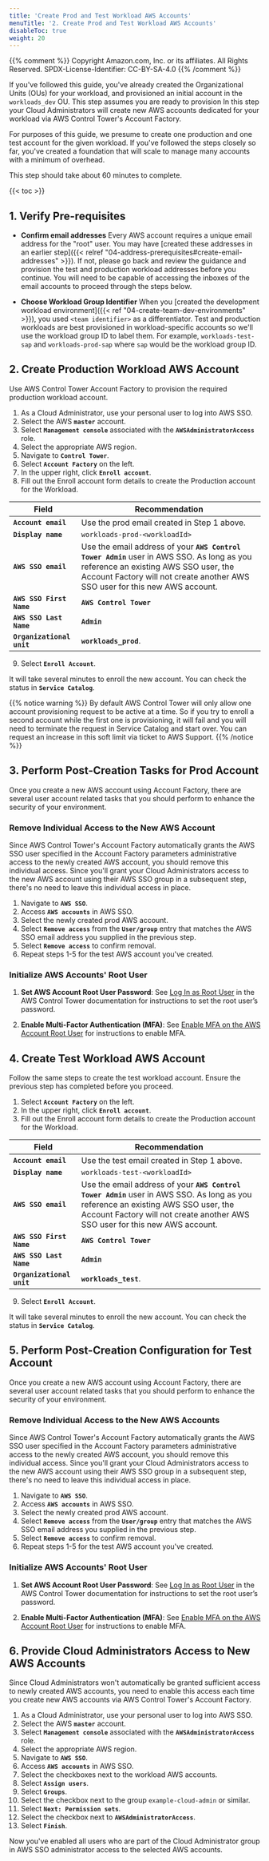 ```yaml
---
title: 'Create Prod and Test Workload AWS Accounts'
menuTitle: '2. Create Prod and Test Workload AWS Accounts'
disableToc: true
weight: 20
---
```


{{% comment %}}
Copyright Amazon.com, Inc. or its affiliates. All Rights Reserved.
SPDX-License-Identifier: CC-BY-SA-4.0
{{% /comment %}}

If you've followed this guide, you've already created the Organizational Units (OUs) for your workload, and provisioned an initial account in the `workloads_dev` OU.  This step assumes you are ready to provision In this step your Cloud Administrators will create new AWS accounts dedicated for your workload via AWS Control Tower's Account Factory.  

For purposes of this guide, we presume to create one production and one test account for the given workload.  If you've followed the steps closely so far, you've created a foundation that will scale to manage many accounts with a minimum of overhead.  

This step should take about 60 minutes to complete.

{{< toc >}}

## 1. Verify Pre-requisites
- **Confirm email addresses** Every AWS account requires a unique email address for the "root" user.  You may have [created these addresses in an earlier step]({{< relref "04-address-prerequisites#create-email-addresses" >}}).  If not, please go back and review the guidance and provision the test and production workload addresses before you continue.  You will need to be capable of accessing the inboxes of the email accounts to proceed through the steps below.

- **Choose Workload Group Identifier** When you [created the development workload environment]({{< ref "04-create-team-dev-environments" >}}), you used `<team identifier>` as a differentiator.  Test and production workloads are best provisioned in workload-specific accounts so we'll use the workload group ID to label them.  For example, `workloads-test-sap` and `workloads-prod-sap` where `sap` would be the workload group ID.

## 2. Create Production Workload AWS Account
Use AWS Control Tower Account Factory to provision the required production workload account.

1. As a Cloud Administrator, use your personal user to log into AWS SSO.
2. Select the AWS **`master`** account.
3. Select **`Management console`** associated with the **`AWSAdministratorAccess`** role.
4. Select the appropriate AWS region.
5. Navigate to **`Control Tower`**.
6. Select **`Account Factory`** on the left.
7. In the upper right, click **`Enroll account`**.
8. Fill out the Enroll account form details to create the Production account for the Workload.

|Field|Recommendation|
|-----|---------------|
|**`Account email`**|Use the prod email created in Step 1 above.|
|**`Display name`**|`workloads-prod-<workloadId>`
|**`AWS SSO email`**|Use the email address of your **`AWS Control Tower Admin`** user in AWS SSO.  As long as you reference an existing AWS SSO user, the Account Factory will not create another AWS SSO user for this new AWS account.|
|**`AWS SSO First Name`**|**`AWS Control Tower`**|
|**`AWS SSO Last Name`**|**`Admin`**|
|**`Organizational unit`**|**`workloads_prod`**.|

9. Select **`Enroll Account`**.

It will take several minutes to enroll the new account. You can check the status in **`Service Catalog`**.


{{% notice warning %}}
By default AWS Control Tower will only allow one account provisioning request to be active at a time.  So if you try to enroll a second account while the first one is provisioning, it will fail and you will need to terminate the request in Service Catalog and start over.  You can request an increase in this soft limit via ticket to AWS Support.
{{% /notice %}}

## 3. Perform Post-Creation Tasks for Prod Account

Once you create a new AWS account using Account Factory, there are several user account related tasks that you should perform to enhance the security of your environment.

### Remove Individual Access to the New AWS Account

Since AWS Control Tower's Account Factory automatically grants the AWS SSO user specified in the Account Factory parameters administrative access to the newly created AWS account, you should remove this individual access.  Since you'll grant your Cloud Administrators access to the new AWS account using their AWS SSO group in a subsequent step, there's no need to leave this individual access in place.

1. Navigate to **`AWS SSO`**.
2. Access **`AWS accounts`** in AWS SSO.
3. Select the newly created prod AWS account.
4. Select **`Remove access`** from the **`User/group`** entry that matches the AWS SSO email address you supplied in the previous step.
5. Select **`Remove access`** to confirm removal.
6. Repeat steps 1-5 for the test AWS account you've created.

### Initialize AWS Accounts' Root User  

1. **Set AWS Account Root User Password**: See [Log In as Root User](https://docs.aws.amazon.com/controltower/latest/userguide/best-practices.html#root-login) in the AWS Control Tower documentation for instructions to set the root user’s password.

2. **Enable Multi-Factor Authentication (MFA)**: See [Enable MFA on the AWS Account Root User](https://docs.aws.amazon.com/IAM/latest/UserGuide/id_root-user.html#id_root-user_manage_mfa) for instructions to enable MFA.

## 4. Create Test Workload AWS Account
Follow the same steps to create the test workload account.  Ensure the previous step has completed before you proceed.

1. Select **`Account Factory`** on the left.
2. In the upper right, click **`Enroll account`**.
3. Fill out the Enroll account form details to create the Production account for the Workload.

|Field|Recommendation|
|-----|---------------|
|**`Account email`**|Use the test email created in Step 1 above.|
|**`Display name`**|`workloads-test-<workloadId>`
|**`AWS SSO email`**|Use the email address of your **`AWS Control Tower Admin`** user in AWS SSO.  As long as you reference an existing AWS SSO user, the Account Factory will not create another AWS SSO user for this new AWS account.|
|**`AWS SSO First Name`**|**`AWS Control Tower`**|
|**`AWS SSO Last Name`**|**`Admin`**|
|**`Organizational unit`**|**`workloads_test`**.|

9. Select **`Enroll Account`**.

It will take several minutes to enroll the new account. You can check the status in **`Service Catalog`**.


## 5. Perform Post-Creation Configuration for Test Account

Once you create a new AWS account using Account Factory, there are several user account related tasks that you should perform to enhance the security of your environment.

### Remove Individual Access to the New AWS Accounts

Since AWS Control Tower's Account Factory automatically grants the AWS SSO user specified in the Account Factory parameters administrative access to the newly created AWS account, you should remove this individual access.  Since you'll grant your Cloud Administrators access to the new AWS account using their AWS SSO group in a subsequent step, there's no need to leave this individual access in place.

1. Navigate to **`AWS SSO`**.
2. Access **`AWS accounts`** in AWS SSO.
3. Select the newly created prod AWS account.
4. Select **`Remove access`** from the **`User/group`** entry that matches the AWS SSO email address you supplied in the previous step.
5. Select **`Remove access`** to confirm removal.
6. Repeat steps 1-5 for the test AWS account you've created.

### Initialize AWS Accounts' Root User  

1. **Set AWS Account Root User Password**: See [Log In as Root User](https://docs.aws.amazon.com/controltower/latest/userguide/best-practices.html#root-login) in the AWS Control Tower documentation for instructions to set the root user’s password.

2. **Enable Multi-Factor Authentication (MFA)**: See [Enable MFA on the AWS Account Root User](https://docs.aws.amazon.com/IAM/latest/UserGuide/id_root-user.html#id_root-user_manage_mfa) for instructions to enable MFA.

## 6. Provide Cloud Administrators Access to New AWS Accounts
Since Cloud Administrators won't automatically be granted sufficient access to newly created AWS accounts, you need to enable this access each time you create new AWS accounts via AWS Control Tower's Account Factory.

1. As a Cloud Administrator, use your personal user to log into AWS SSO.
2. Select the AWS **`master`** account.
3. Select **`Management console`** associated with the **`AWSAdministratorAccess`** role.
4. Select the appropriate AWS region.
5. Navigate to **`AWS SSO`**.
6. Access **`AWS accounts`** in AWS SSO.
7. Select the checkboxes next to the workload AWS accounts.
8. Select **`Assign users`**.
9. Select **`Groups`**.
10. Select the checkbox next to the group `example-cloud-admin` or similar.
11. Select **`Next: Permission sets`**.
12. Select the checkbox next to **`AWSAdministratorAccess`**.
13. Select **`Finish`**.

Now you've enabled all users who are part of the Cloud Administrator group in AWS SSO administrator access to the selected AWS accounts.
